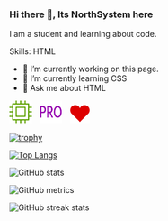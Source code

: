 ### Hi there 👋, Its NorthSystem here
I am a student and learning about code.

Skills: HTML

- 🔭 I’m currently working on this page. 
- 🌱 I’m currently learning CSS 
- 💬 Ask me about HTML 

<a href='https://docs.github.com/en/developers'><img src='https://raw.githubusercontent.com/acervenky/animated-github-badges/master/assets/devbadge.gif' width='40' height='40'></a> <a href='https://github.com/pricing'><img src='https://raw.githubusercontent.com/acervenky/animated-github-badges/master/assets/pro.gif' width='40' height='40'></a> <a href='https://docs.github.com/en/github/supporting-the-open-source-community-with-github-sponsors'><img src='https://raw.githubusercontent.com/acervenky/animated-github-badges/master/assets/sponsorbadge.gif' width='35' height='35'></a> 

[![trophy](https://github-profile-trophy.vercel.app/?username=NorthSystem)](https://github.com/ryo-ma/github-profile-trophy)

[![Top Langs](https://github-readme-stats.vercel.app/api/top-langs/?username=NorthSystem)](https://github.com/anuraghazra/github-readme-stats)

![GitHub stats](https://github-readme-stats.vercel.app/api?username=NorthSystem&show_icons=true)  

![GitHub metrics](https://metrics.lecoq.io/NorthSystem)  

![GitHub streak stats](https://streak-stats.demolab.com/?user=NorthSystem)  

